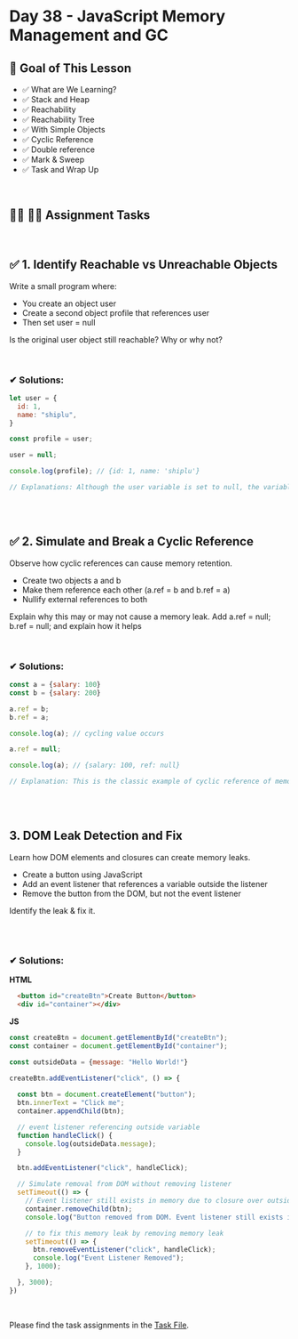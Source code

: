 # Day 38 - JavaScript Memory Management and GC

## **🎯 Goal of This Lesson**

- ✅ What are We Learning?
- ✅ Stack and Heap
- ✅ Reachability
- ✅ Reachability Tree
- ✅ With Simple Objects
- ✅ Cyclic Reference
- ✅ Double reference
- ✅ Mark & Sweep
- ✅ Task and Wrap Up

<br/>

## **👩‍💻 🧑‍💻 Assignment Tasks**

<br/>

## ✅ 1. Identify Reachable vs Unreachable Objects

Write a small program where:

- You create an object user
- Create a second object profile that references user
- Then set user = null

Is the original user object still reachable? Why or why not?

<br/>

### ✔ Solutions:

```js
let user = {
  id: 1,
  name: "shiplu",
}

const profile = user;

user = null;

console.log(profile); // {id: 1, name: 'shiplu'}

// Explanations: Although the user variable is set to null, the variable profile still has the reference in the memory of that particular object. As long as the data has a reference to the variable, the garbage collector doesn't clear that data from the memory. That is something called "Reachable Theory." 
```

<br/><br/>

## ✅ 2. Simulate and Break a Cyclic Reference

Observe how cyclic references can cause memory retention.

- Create two objects a and b
- Make them reference each other (a.ref = b and b.ref = a)
- Nullify external references to both

Explain why this may or may not cause a memory leak. Add a.ref = null; b.ref = null; and explain how it helps

<br/>

### ✔ Solutions:

```js
const a = {salary: 100}
const b = {salary: 200}

a.ref = b;
b.ref = a;

console.log(a); // cycling value occurs

a.ref = null;

console.log(a); // {salary: 100, ref: null}

// Explanation: This is the classic example of cyclic reference of memory. When variable a is called, it keeps cycling through its values. Of course, it retains the memory and causes a memory leak, but as soon as the variable a.ref is assigned to null (a.ref = null), at that time the reference is disconnected and the cycling reference no longer occurs.
```

<br/><br/>

## 3. DOM Leak Detection and Fix

Learn how DOM elements and closures can create memory leaks.

- Create a button using JavaScript
- Add an event listener that references a variable outside the listener
- Remove the button from the DOM, but not the event listener

Identify the leak & fix it.

<br/><br/>

### ✔ Solutions:

**HTML**
```html
  <button id="createBtn">Create Button</button>
  <div id="container"></div>
```

**JS**
```js
const createBtn = document.getElementById("createBtn");
const container = document.getElementById("container");

const outsideData = {message: "Hello World!"}

createBtn.addEventListener("click", () => {
  
  const btn = document.createElement("button");
  btn.innerText = "Click me";
  container.appendChild(btn);

  // event listener referencing outside variable
  function handleClick() {
    console.log(outsideData.message);
  }

  btn.addEventListener("click", handleClick);

  // Simulate removal from DOM without removing listener
  setTimeout(() => {
    // Event listener still exists in memory due to closure over outsideData
    container.removeChild(btn);
    console.log("Button removed from DOM. Event listener still exists in memory due to closure over outsideData");

    // to fix this memory leak by removing memory leak
    setTimeout(() => {
      btn.removeEventListener("click", handleClick);
      console.log("Event Listener Removed");
    }, 1000);

  }, 3000);
})
```

<br/>

Please find the task assignments in the [Task File](./task.md).

